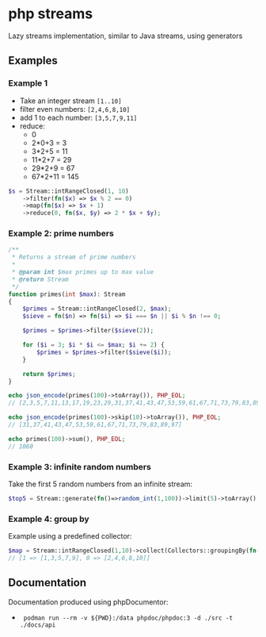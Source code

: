 # php streams
Lazy streams implementation, similar to Java streams, using generators

## Examples

### Example 1

- Take an integer stream `[1..10]` 
- filter even numbers: `[2,4,6,8,10]`
- add 1 to each number: `[3,5,7,9,11]`
- reduce:
  - 0
  - 2*0+3 = 3
  - 3*2+5 = 11
  - 11*2+7 = 29
  - 29*2+9 = 67
  - 67*2+11 = 145

```php
$s = Stream::intRangeClosed(1, 10)
	->filter(fn($x) => $x % 2 == 0)
	->map(fn($x) => $x + 1)
	->reduce(0, fn($x, $y) => 2 * $x + $y);
```

### Example 2: prime numbers

```php
/**
 * Returns a stream of prime numbers
 * 
 * @param int $max primes up to max value
 * @return Stream
 */
function primes(int $max): Stream
{
	$primes = Stream::intRangeClosed(2, $max);
	$sieve = fn($n) => fn($i) => $i === $n || $i % $n !== 0;

	$primes = $primes->filter($sieve(2));

	for ($i = 3; $i * $i <= $max; $i += 2) {
		$primes = $primes->filter($sieve($i));
	}

	return $primes;
}

echo json_encode(primes(100)->toArray()), PHP_EOL;
// [2,3,5,7,11,13,17,19,23,29,31,37,41,43,47,53,59,61,67,71,73,79,83,89,97]

echo json_encode(primes(100)->skip(10)->toArray()), PHP_EOL;
// [31,37,41,43,47,53,59,61,67,71,73,79,83,89,97]

echo primes(100)->sum(), PHP_EOL;
// 1060
```

### Example 3: infinite random numbers

Take the first 5 random numbers from an infinite stream:

```php
$top5 = Stream::generate(fn()=>random_int(1,100))->limit(5)->toArray();
```

### Example 4: group by

Example using a predefined collector:

```php
$map = Stream::intRangeClosed(1,10)->collect(Collectors::groupingBy(fn($x) => $x%2));
// [1 => [1,3,5,7,9], 0 => [2,4,6,8,10]]
```

## Documentation

Documentation produced using phpDocumentor:

- ` podman run --rm -v ${PWD}:/data phpdoc/phpdoc:3 -d ./src -t ./docs/api`